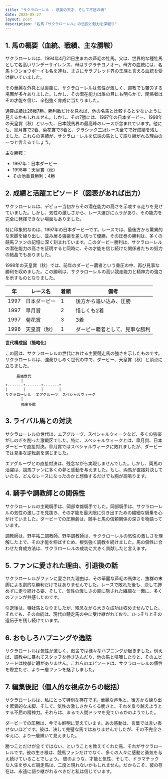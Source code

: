 ```yaml
---
title: "サクラローレル - 悲劇の天才、そして不屈の魂"
date: 2025-05-27
layout: post
description: "名馬『サクラローレル』の伝説と魅力を深堀り"
---
```


## 1. 馬の概要（血統、戦績、主な勝鞍）

サクラローレルは、1994年4月21日生まれの芦毛の牡馬。父は、世界的な種牡馬として名高いサンデーサイレンス、母はサクラチヨノオー。母方の血統には、名馬トウショウボーイも名を連ね、まさにサラブレッド界の王族と言える血統を受け継いでいました。

その華麗な外見とは裏腹に、サクラローレルは気性が激しく、調教でも苦労する場面が多々ありました。しかし、その潜在能力は誰の目にも明らかで、関係者はその才能を信じ、辛抱強く育成に当たりました。

通算成績は26戦7勝。勝利数だけを見れば、他の名馬と比較すると少ないように見えるかもしれません。しかし、その7勝には、1997年の日本ダービー、1998年の天皇賞（秋）といった、日本競馬界の最高峰のレースが含まれています。他にも、皐月賞で2着、菊花賞で3着と、クラシック三冠レース全てで好成績を残しました。これらの実績が、サクラローレルを伝説の馬として語り継がれる理由の一つと言えるでしょう。

主な勝鞍：

* 1997年：日本ダービー
* 1998年：天皇賞（秋）
* その他重賞勝利：4勝


## 2. 成績と活躍エピソード（図表があれば出力）

サクラローレルは、デビュー当初からその潜在能力の高さを示唆する走りを見せていました。しかし、気性の激しさから、レース運びにムラがあり、その能力を完全に発揮できない場面もありました。

特に印象的なのは、1997年の日本ダービーです。レースでは、最後方から驚異的な末脚を繰り出し、並み居る強豪を差し切って優勝。その圧巻の勝利は、多くの競馬ファンの記憶に深く刻まれています。このダービー勝利は、サクラローレルの潜在能力の高さを証明すると同時に、その才能を信じ続けた関係者たちの努力の結晶でもありました。

1998年の天皇賞（秋）では、前年のダービー覇者という重圧の中、再び見事な勝利を収めました。この勝利は、サクラローレルの高い競走能力と精神力の強さを示すものとなりました。

| 年 | レース名        | 着順 | 備考                               |
|---|-----------------|-----|------------------------------------|
| 1997 | 日本ダービー      | 1   | 後方から追い込み、圧勝             |
| 1997 | 皐月賞          | 2   | 惜しくも2着                        |
| 1997 | 菊花賞          | 3   | 3着                               |
| 1998 | 天皇賞（秋）    | 1   | ダービー覇者として、見事な勝利       |


**世代構成図（簡略化）**

この図は、サクラローレルの世代における主要競走馬の強さを示したものです。サクラローレルは、強豪ひしめく世代の中で、ダービー、天皇賞（秋）と頂点に立ちました。


```
     最強世代
       |
+-------+-------+-------+
|       |       |       |
サクラローレル  エアグルーヴ  スペシャルウィーク
       |
       強豪多数
```


## 3. ライバル馬との対決

サクラローレルの世代は、エアグルーヴ、スペシャルウィークなど、多くの強豪がしのぎを削った激戦区でした。特に、スペシャルウィークとは、皐月賞、日本ダービーで直接対決。皐月賞ではスペシャルウィークに敗れましたが、ダービーでは見事な逆転劇を演じました。

エアグルーヴとの直接対決は、残念ながら実現しませんでした。しかし、両馬の活躍は、競馬ファンに多くの夢と感動を与えました。もし、両馬が直接対決していたら、どんなレースになったのかと想像するだけでも胸が高鳴ります。


## 4. 騎手や調教師との関係性

サクラローレルの主戦騎手は、岡部幸雄騎手でした。岡部騎手は、サクラローレルの気性の激しさを見抜き、その才能を最大限に引き出すための繊細な騎乗を心がけていました。ダービーでの圧勝劇は、騎手と馬の信頼関係の深さを物語っています。

調教師は、野平祐二調教師。野平調教師は、サクラローレルの気性の激しさを理解した上で、その才能を伸ばすため、根気強く調教を続けました。馬の個性に合わせた育成方法は、サクラローレルの成功に大きく貢献したと言えます。


## 5. ファンに愛された理由、引退後の話

サクラローレルがファンに愛された理由は、その華麗な芦毛の馬体と、抜群の末脚による劇的な勝利だけではありませんでした。レースで敗れた後も、決して諦めずに走り続ける姿、そして、気性の激しさの裏に隠された繊細な一面に、多くのファンが共感したのです。

引退後は、種牡馬となりましたが、残念ながら大きな成功は収めませんでした。それでも、その血統は、現代の競走馬の中に受け継がれており、ひっそりとその遺伝子を残し続けています。


## 6. おもしろハプニングや逸話

サクラローレルは気性が激しく、厩舎では様々なハプニングが起きました。例えば、調教中に暴れてスタッフを巻き込んだり、他の馬と喧嘩したりと、そのエピソードは枚挙に暇がありません。これらのエピソードは、サクラローレルの個性を際立たせ、より一層ファンを魅了しました。


## 7. 編集後記（個人的な視点からの総括）

サクラローレルは、私にとって特別な存在です。華麗な芦毛と、後方から繰り出す驚異的な末脚、そして、気性の激しさからくる脆さと、それを乗り越えようとする不屈の精神力。それらは、まるで人間ドラマを見ているかのようでした。

ダービーでの圧勝は、今でも鮮明に覚えています。あの感動は、言葉では言い表せないほどです。彼は、決して完璧な馬ではありませんでしたが、その不完全さゆえに、より一層輝いて見えました。

勝つことだけが全てではない、ということを教えてくれた馬、それがサクラローレルです。彼の生き様は、競馬ファンだけでなく、多くの人々に感動と勇気を与え続けていることでしょう。  彼のような、才能と気性、そして、ドラマチックな人生を歩んだ競走馬は、二度と現れないかもしれません。だからこそ、彼の存在は、永遠に語り継がれるべきだと私は信じています。
